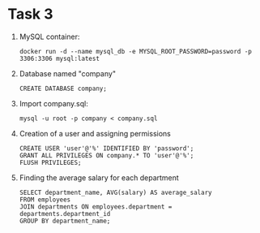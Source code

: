 # Task 3

1. MySQL container:
   ```
   docker run -d --name mysql_db -e MYSQL_ROOT_PASSWORD=password -p 3306:3306 mysql:latest
   ```

   
2. Database named "company"
   ```
   CREATE DATABASE company;
   ```


3. Import company.sql:
   ```
   mysql -u root -p company < company.sql
   ```


4. Creation of a user and assigning permissions
   ```
   CREATE USER 'user'@'%' IDENTIFIED BY 'password';
   GRANT ALL PRIVILEGES ON company.* TO 'user'@'%';
   FLUSH PRIVILEGES;
   ```


5. Finding the average salary for each department
   ```
   SELECT department_name, AVG(salary) AS average_salary
   FROM employees
   JOIN departments ON employees.department = departments.department_id
   GROUP BY department_name;
   ```
